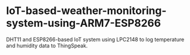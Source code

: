 # IoT-based-weather-monitoring-system-using-ARM7-ESP8266
DHT11 and ESP8266-based IoT system using LPC2148 to log temperature and humidity data to ThingSpeak.
